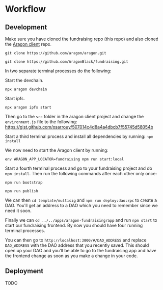 # Workflow
## Development

Make sure you have cloned the fundraising repo (this repo) and also cloned the [Aragon client](https://github.com/aragon/aragon) repo.
```
git clone https://github.com/aragon/aragon.git
```
```
git clone https://github.com/AragonBlack/fundraising.git
```

In two separate terminal processes do the following:

Start the devchain.
```
npx aragon devchain
```
Start ipfs.
```
npx aragon ipfs start
```


Then go to the `src` folder in the aragon client project and change the `environment.js` file to the following: https://gist.github.com/osarrouy/507014c4d8a4a4dbcb7f55745d58054b

Start a third terminal process and install all dependencies by running: `npm install`

We now need to start the Aragon client by running:
```
env ARAGON_APP_LOCATOR=fundraising npm run start:local
```

Start a fourth terminal process and go to your fundraising project and do `npm install`. Then run the following commands after each other only once:
```
npm run bootstrap
```
```
npm run publish
```

We can then `cd template/multisig` and `npm run deploy:dao:rpc` to create a DAO. You'll get an address to a DAO which you need to remember since we need it soon.

Finally we can `cd ../../apps/aragon-fundraising/app` and run `npm start` to start our fundraising frontend. By now you should have four running terminal processes.

You can then go to `http://localhost:3000/#/DAO_ADDRESS` and replace `DAO_ADDRESS` with the DAO address that you recently saved. This should open up your DAO and you'll be able to go to the fundraising app and have the frontend change as soon as you make a change in your code.

## Deployment
TODO
